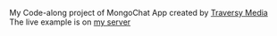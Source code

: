 My Code-along project of MongoChat App created by <a href="https://www.youtube.com/channel/UC29ju8bIPH5as8OGnQzwJyA">Traversy Media</a>
<br>The live example is on <a href="http://matyasfeher.com/MongoChat/index.html">my server</a>
